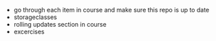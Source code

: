 * go through each item in course and make sure this repo is up to date
* storageclasses
* rolling updates section in course
* excercises